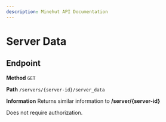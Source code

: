 ```yaml
---
description: Minehut API Documentation
---
```


# Server Data

## Endpoint

**Method** `GET`

**Path** `/servers/{server-id}/server_data`

**Information** Returns similar information to **/server/{server-id}**

Does not require authorization.
